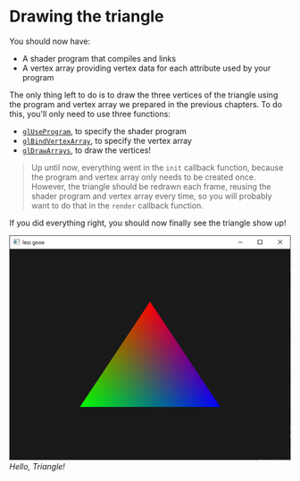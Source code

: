 # Drawing the triangle

You should now have:

- A shader program that compiles and links
- A vertex array providing vertex data for each attribute used by your program

The only thing left to do is to draw the three vertices of the triangle using
the program and vertex array we prepared in the previous chapters. To do this,
you'll only need to use three functions:

- [`glUseProgram`], to specify the shader program
- [`glBindVertexArray`], to specify the vertex array
- [`glDrawArrays`], to draw the vertices!

> Up until now, everything went in the `init` callback function, because the
> program and vertex array only needs to be created once. However, the triangle
> should be redrawn each frame, reusing the shader program and vertex array
> every time, so you will probably want to do that in the `render` callback
> function.

If you did everything right, you should now finally see the triangle show up!

![Final result](./res/win_triangle.png) _Hello, Triangle!_

[`gluseprogram`]: http://docs.gl/gl3/glUseProgram
[`glbindvertexarray`]: http://docs.gl/gl3/glBindVertexArray
[`gldrawarrays`]: http://docs.gl/gl3/glDrawArrays
